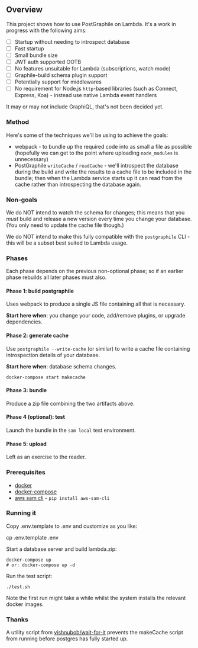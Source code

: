 ## Overview

This project shows how to use PostGraphile on Lambda. It's a work in progress
with the following aims:

- [ ] Startup without needing to introspect database
- [ ] Fast startup
- [ ] Small bundle size
- [ ] JWT auth supported OOTB
- [ ] No features unsuitable for Lambda (subscriptions, watch mode)
- [ ] Graphile-build schema plugin support
- [ ] Potentially support for middlewares
- [ ] No requirement for Node.js `http`-based libraries (such as Connect,
  Express, Koa) - instead use native Lambda event handlers

It may or may not include GraphiQL, that's not been decided yet.

### Method

Here's some of the techniques we'll be using to achieve the goals:

- webpack - to bundle up the required code into as small a file as possible
  (hopefully we can get to the point where uploading `node_modules` is
  unnecessary)
- PostGraphile `writeCache` / `readCache` - we'll introspect the database
  during the build and write the results to a cache file to be included in the
  bundle; then when the Lambda service starts up it can read from the cache
  rather than introspecting the database again.


### Non-goals

We do NOT intend to watch the schema for changes; this means that you *must*
build and release a new version every time you change your database. (You only
need to update the cache file though.)

We do NOT intend to make this fully compatible with the `postgraphile` CLI -
this will be a subset best suited to Lambda usage.

### Phases

Each phase depends on the previous non-optional phase; so if an earlier phase
rebuilds all later phases must also.

#### Phase 1: build postgraphile

Uses webpack to produce a single JS file containing all that is necessary.

**Start here when**: you change your code, add/remove plugins, or upgrade dependencies.

#### Phase 2: generate cache

Use `postgraphile --write-cache` (or similar) to write a cache file containing
introspection details of your database.

**Start here when**: database schema changes.

`docker-compose start makecache`

#### Phase 3: bundle

Produce a zip file combining the two artifacts above.

#### Phase 4 (optional): test

Launch the bundle in the `sam local` test environment.

#### Phase 5: upload

Left as an exercise to the reader.


### Prerequisites

* [docker](https://docs.docker.com/install/)
* [docker-compose](https://docs.docker.com/compose/install/)
* [aws sam cli](https://docs.aws.amazon.com/lambda/latest/dg/sam-cli-requirements.html) - `pip install aws-sam-cli`

### Running it

Copy .env.template to .env and customize as you like:

  cp .env.template .env

Start a database server and build lambda.zip:

    docker-compose up
    # or: docker-compose up -d

Run the test script:

    ./test.sh

Note the first run might take a while whilst the system installs the relevant
docker images.

### Thanks

A utility script from
[vishnubob/wait-for-it](https://github.com/vishnubob/wait-for-it)
prevents the makeCache script from running before postgres has fully started
up.
